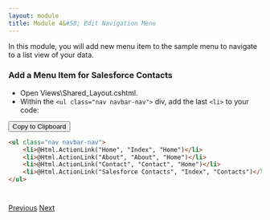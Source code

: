 ```yaml
---
layout: module
title: Module 4&#58; Edit Navigation Menu
---
```


In this module, you will add new menu item to the sample menu to navigate to a list view of your data.

### Add a Menu Item for Salesforce Contacts

- Open Views\Shared\_Layout.cshtml.
- Within the ```<ul class="nav navbar-nav">``` div, add the last ```<li>``` to your code:


<button id="click2copy" data-clipboard-target="clipdata" data-text-type="html">Copy to Clipboard</button>

```html
<ul class="nav navbar-nav">
    <li>@Html.ActionLink("Home", "Index", "Home")</li>
    <li>@Html.ActionLink("About", "About", "Home")</li>
    <li>@Html.ActionLink("Contact", "Contact", "Home")</li>
    <li>@Html.ActionLink("Salesforce Contacts", "Index", "Contacts")</li> 
</ul>
```



<div style="display: none;" id="clipdata">
<ul class="nav navbar-nav">
    <li>@Html.ActionLink("Home", "Index", "Home")</li>
    <li>@Html.ActionLink("About", "About", "Home")</li>
    <li>@Html.ActionLink("Contact", "Contact", "Home")</li>
    <li>@Html.ActionLink("Salesforce Contacts", "Index", "Contacts")</li> 
</ul>
</div>


<div class="row" style="margin-top:40px;">
<div class="col-sm-12">
<a href="mvc-controller.html" class="btn btn-default"><i class="glyphicon glyphicon-chevron-left"></i> Previous</a>
<a href="index-list-view.html" class="btn btn-default pull-right">Next <i class="glyphicon glyphicon-chevron-right"></i></a>
</div>
</div>
